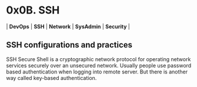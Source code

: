 # 0x0B. SSH
| **DevOps** | **SSH** | **Network** | **SysAdmin** | **Security** |

## SSH configurations and practices

SSH Secure Shell is a cryptographic network protocol for operating network services securely over an unsecured network. Usually people use password based authentication when logging into remote server. But there is another way called key-based authentication.